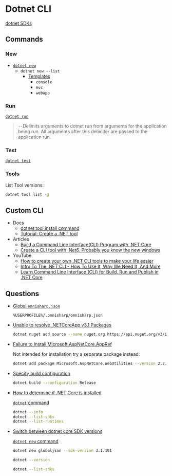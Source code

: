 # Dotnet CLI

[dotnet SDKs](https://dotnet.microsoft.com/download/visual-studio-sdks)

## Commands

### New

* [`dotnet new`](https://docs.microsoft.com/en-us/dotnet/core/tools/dotnet-new)
  * `dotnet new --list`
    * [Templates](https://docs.microsoft.com/en-us/dotnet/core/tools/dotnet-new#arguments)
      * `console`
      * `mvc`
      * `webapp`

### Run

[`dotnet run`](https://docs.microsoft.com/en-us/dotnet/core/tools/dotnet-run)

> `--`Delimits arguments to dotnet run from arguments for the application being run. All arguments after this delimiter are passed to the application run.

### Test

[`dotnet test`](https://docs.microsoft.com/en-us/dotnet/core/tools/dotnet-test)

### Tools

List Tool versions:

```bash
dotnet tool list -g
```

## Custom CLI

* Docs
  * [dotnet tool install command](https://docs.microsoft.com/en-us/dotnet/core/tools/dotnet-tool-install)
  * [Tutorial: Create a .NET tool](https://docs.microsoft.com/en-us/dotnet/core/tools/global-tools-how-to-create)
* Articles
  * [Build a Command Line Interface(CLI) Program with .NET Core](https://medium.com/swlh/build-a-command-line-interface-cli-program-with-net-core-428c4c85221)
  * [Create a CLI tool with .Net6. Probably you know the new windows](https://medium.com/geekculture/create-a-cli-tool-with-net6-94c03ad3e474)
* YouTube
  * [How to create your own .NET CLI tools to make your life easier](https://www.youtube.com/watch?v=JNDgcBDZPkU)
  * [Intro To The .NET CLI - How To Use It, Why We Need It, And More](https://www.youtube.com/watch?v=RQLzp2Z8-BE)
  * [Learn Command Line Interface (CLI) for Build, Run and Publish in .NET Core](https://www.youtube.com/watch?v=TxhFzrZF8kM)

## Questions

* [Global `omnisharp.json`](https://github.com/OmniSharp/omnisharp-roslyn/wiki/Configuration-Options#global-omnisharpjson)

  ```none
  %USERPROFILE%/.omnisharp/omnisharp.json
  ```

* [Unable to resolve .NETCoreApp v3.1 Packages](https://stackoverflow.com/a/71211964/1366033)

  ```bash
  dotnet nuget add source --name nuget.org https://api.nuget.org/v3/index.json
  ```

* [Failure to Install Microsoft.AspNetCore.AppRef](https://stackoverflow.com/q/63872619/1366033)

  Not intended for installation try a separate package instead:

  ```bash
  dotnet add package Microsoft.AspNetCore.WebUtilities --version 2.2.0
  ```


* [Specify build configuration](https://docs.microsoft.com/en-us/dotnet/core/tools/dotnet-build)

  ```bash
  dotnet build --configuration Release
  ```

* [How to determine if .NET Core is installed](https://stackoverflow.com/q/38567353/1366033)

  [`dotnet` command](https://docs.microsoft.com/en-us/dotnet/core/tools/dotnet)

  ```bash
  dotnet --info
  dotnet --list-sdks
  dotnet --list-runtimes
  ```

* [Switch between dotnet core SDK versions](https://stackoverflow.com/q/42077229/1366033)

  [`dotnet new` command](https://docs.microsoft.com/en-us/dotnet/core/tools/dotnet-new)

  ```bash
  dotnet new globaljson --sdk-version 3.1.101
  ```


  ```bash
  dotnet --version
  ```

  ```bash
  dotnet --list-sdks
  ```

